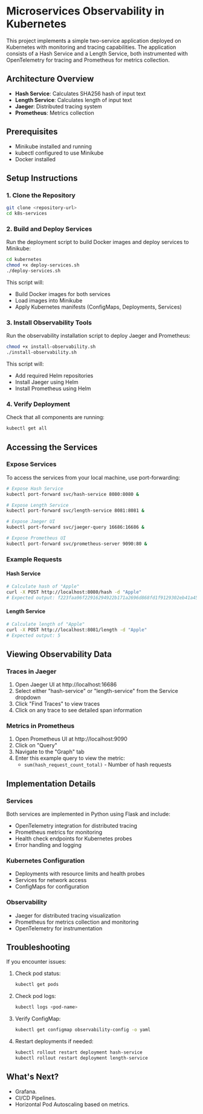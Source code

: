 # Microservices Observability in Kubernetes

This project implements a simple two-service application deployed on Kubernetes with monitoring and tracing capabilities. The application consists of a Hash Service and a Length Service, both instrumented with OpenTelemetry for tracing and Prometheus for metrics collection.

## Architecture Overview

- **Hash Service**: Calculates SHA256 hash of input text
- **Length Service**: Calculates length of input text
- **Jaeger**: Distributed tracing system
- **Prometheus**: Metrics collection

## Prerequisites

- Minikube installed and running
- kubectl configured to use Minikube
- Docker installed

## Setup Instructions

### 1. Clone the Repository

```bash
git clone <repository-url>
cd k8s-services
```

### 2. Build and Deploy Services

Run the deployment script to build Docker images and deploy services to Minikube:

```bash
cd kubernetes
chmod +x deploy-services.sh
./deploy-services.sh
```

This script will:
- Build Docker images for both services
- Load images into Minikube
- Apply Kubernetes manifests (ConfigMaps, Deployments, Services)

### 3. Install Observability Tools

Run the observability installation script to deploy Jaeger and Prometheus:

```bash
chmod +x install-observability.sh
./install-observability.sh
```

This script will:
- Add required Helm repositories
- Install Jaeger using Helm
- Install Prometheus using Helm

### 4. Verify Deployment

Check that all components are running:

```bash
kubectl get all
```

## Accessing the Services

### Expose Services

To access the services from your local machine, use port-forwarding:

```bash
# Expose Hash Service
kubectl port-forward svc/hash-service 8080:8080 &

# Expose Length Service
kubectl port-forward svc/length-service 8081:8081 &

# Expose Jaeger UI
kubectl port-forward svc/jaeger-query 16686:16686 &

# Expose Prometheus UI
kubectl port-forward svc/prometheus-server 9090:80 &
```

### Example Requests

#### Hash Service

```bash
# Calculate hash of "Apple"
curl -X POST http://localhost:8080/hash -d "Apple"
# Expected output: f223faa96f22916294922b171a2696d868fd1f9129302eb41a45b2a2ea2ebbfd
```

#### Length Service

```bash
# Calculate length of "Apple"
curl -X POST http://localhost:8081/length -d "Apple"
# Expected output: 5
```

## Viewing Observability Data

### Traces in Jaeger

1. Open Jaeger UI at http://localhost:16686
2. Select either "hash-service" or "length-service" from the Service dropdown
3. Click "Find Traces" to view traces
4. Click on any trace to see detailed span information

### Metrics in Prometheus

1. Open Prometheus UI at http://localhost:9090
2. Click on "Query"
3. Navigate to the "Graph" tab
4. Enter this example query to view the metric:
   - `sum(hash_request_count_total)` - Number of hash requests

## Implementation Details

### Services

Both services are implemented in Python using Flask and include:
- OpenTelemetry integration for distributed tracing
- Prometheus metrics for monitoring
- Health check endpoints for Kubernetes probes
- Error handling and logging

### Kubernetes Configuration

- Deployments with resource limits and health probes
- Services for network access
- ConfigMaps for configuration

### Observability

- Jaeger for distributed tracing visualization
- Prometheus for metrics collection and monitoring
- OpenTelemetry for instrumentation

## Troubleshooting

If you encounter issues:

1. Check pod status:
   ```bash
   kubectl get pods
   ```

2. Check pod logs:
   ```bash
   kubectl logs <pod-name>
   ```

3. Verify ConfigMap:
   ```bash
   kubectl get configmap observability-config -o yaml
   ```

4. Restart deployments if needed:
   ```bash
   kubectl rollout restart deployment hash-service
   kubectl rollout restart deployment length-service
   ```

## What's Next?

- Grafana.
- CI/CD Pipelines.
- Horizontal Pod Autoscaling based on metrics.